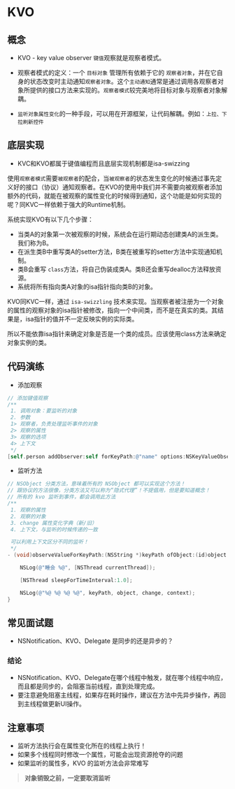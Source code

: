# KVO

## 概念

* KVO - key value observer `键值`观察就是观察者模式。
 - 观察者模式的定义：一个 `目标对象` 管理所有依赖于它的 `观察者对象`，并在它自身的状态改变时主动通知`观察者对象`。这个`主动通知`通常是通过调用各观察者对象所提供的接口方法来实现的。`观察者模式`较完美地将目标对象与观察者对象解耦。
* `监听对象属性变化`的一种手段，可以用在开源框架，让代码解耦。例如：`上拉、下拉刷新控件`

## 底层实现
- KVC和KVO都属于键值编程而且底层实现机制都是isa-swizzing

使用`观察者模式`需要`被观察者`的配合，当`被观察者`的状态发生变化的时候通过事先定义好的接口（协议）通知观察者。在KVO的使用中我们并不需要向被观察者添加额外的代码，就能在被观察的属性变化的时候得到通知，这个功能是如何实现的呢？同KVC一样依赖于强大的Runtime机制。

系统实现KVO有以下几个步骤：

- 当类A的对象第一次被观察的时候，系统会在运行期动态创建类A的派生类。我们称为B。
- 在派生类B中重写类A的setter方法，B类在被重写的setter方法中实现通知机制。
- 类B会重写 `class`方法，将自己伪装成类A。类B还会重写dealloc方法释放资源。
- 系统将所有指向类A对象的isa指针指向类B的对象。

KVO同KVC一样，通过 `isa-swizzling` 技术来实现。当观察者被注册为一个对象的属性的观察对象的isa指针被修改，指向一个中间类，而不是在真实的类。其结果是，isa指针的值并不一定反映实例的实际类。

所以不能依靠isa指针来确定对象是否是一个类的成员。应该使用class方法来确定对象实例的类。

## 代码演练

* 添加观察

```objectivec
// 添加键值观察
/**
 1. 调用对象：要监听的对象
 2. 参数
 1> 观察者，负责处理监听事件的对象
 2> 观察的属性
 3> 观察的选项
 4> 上下文
 */
[self.person addObserver:self forKeyPath:@"name" options:NSKeyValueObservingOptionNew | NSKeyValueObservingOptionOld context:@"Person Name"];
```

* 监听方法

```objectivec
// NSObject 分类方法，意味着所有的 NSObject 都可以实现这个方法！
// 跟协议的方法很像，分类方法又可以称为“隐式代理”！不提倡用，但是要知道概念！
// 所有的 kvo 监听到事件，都会调用此方法
/**
 1. 观察的属性
 2. 观察的对象
 3. change 属性变化字典（新/旧）
 4. 上下文，与监听的时候传递的一致

 可以利用上下文区分不同的监听！
 */
- (void)observeValueForKeyPath:(NSString *)keyPath ofObject:(id)object change:(NSDictionary *)change context:(void *)context {

    NSLog(@"睡会 %@", [NSThread currentThread]);

    [NSThread sleepForTimeInterval:1.0];

    NSLog(@"%@ %@ %@ %@", keyPath, object, change, context);
}
```
## 常见面试题
* NSNotification、KVO、Delegate 是同步的还是异步的？

### 结论
- NSNotification、KVO、Delegate在哪个线程中触发，就在哪个线程中响应，而且都是同步的，会阻塞当前线程，直到处理完成。
- 要注意避免阻塞主线程，如果存在耗时操作，建议在方法中先异步操作，再回到主线程做更新UI操作。

## 注意事项

* 监听方法执行会在属性变化所在的线程上执行！
* 如果多个线程同时修改一个属性，可能会出现资源抢夺的问题
* 如果监听的属性多，KVO 的监听方法会非常难写

> **对象销毁之前，一定要取消监听**
